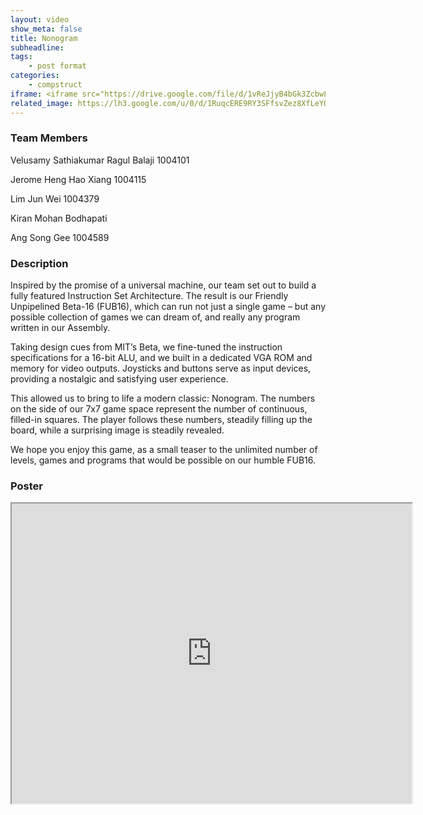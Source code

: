 ```yaml
---
layout: video
show_meta: false
title: Nonogram
subheadline:
tags:
    - post format
categories:
    - compstruct
iframe: <iframe src="https://drive.google.com/file/d/1vReJjyB4bGk3ZcbwL3_A2XGK98WcXLJ2/preview" width="640" height="480"></iframe>
related_image: https://lh3.google.com/u/0/d/1RuqcERE9RY3SFfsvZez8XfLeYObxJfvI=w300-h300-p-k-nu-iv1
---
```


### Team Members

Velusamy Sathiakumar Ragul Balaji 1004101 

Jerome Heng Hao Xiang 1004115

Lim Jun Wei 1004379

Kiran Mohan Bodhapati

Ang Song Gee 1004589

### Description

Inspired by the promise of a universal machine, our team set out to build a fully featured Instruction Set Architecture. The result is our Friendly Unpipelined Beta-16 (FUB16), which can run not just a single game – but any possible collection of games we can dream of, and really any program written in our Assembly.

Taking design cues from MIT’s Beta, we fine-tuned the instruction specifications for a 16-bit ALU, and we built in a dedicated VGA ROM and memory for video outputs. Joysticks and buttons serve as input devices, providing a nostalgic and satisfying user experience.

This allowed us to bring to life a modern classic: Nonogram. The numbers on the side of our 7x7 game space represent the number of continuous, filled-in squares. The player follows these numbers, steadily filling up the board, while a surprising image is steadily revealed.

We hope you enjoy this game, as a small teaser to the unlimited number of levels, games and programs that would be possible on our humble FUB16.

### Poster

<iframe src="https://drive.google.com/file/d/1RuqcERE9RY3SFfsvZez8XfLeYObxJfvI/preview" width="640" height="480"></iframe>
